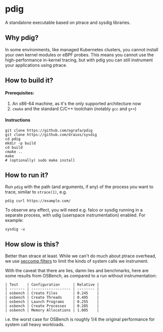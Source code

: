 # pdig

A standalone executable based on ptrace and sysdig libraries.

## Why pdig?

In some environments, like managed Kubernetes clusters, you cannot install your own kernel modules or eBPF probes.
This means you cannot use the high-performance in-kernel tracing, but with pdig you can still instrument your applications using ptrace.

## How to build it?

#### Prerequisites:

1. An x86-64 machine, as it's the only supported architecture now
2. `cmake` and the standard C/C++ toolchain (notably `gcc` and `g++`)

#### Instructions

    git clone https://github.com/ografa/pdig
    git clone https://github.com/draios/sysdig
    cd pdig
    mkdir -p build
    cd build
    cmake ..
    make
    # (optionally) sudo make install

## How to run it?

Run `pdig` with the path (and arguments, if any) of the process you want to trace, similar to `strace(1)`, e.g.

    pdig curl https://example.com/

To observe any effect, you will need e.g. falco or sysdig running in a separate process, with udig (userspace instrumentation) enabled. For example:

    sysdig -u

## How slow is this?

Better than strace at least. While we can't do much about ptrace overhead, we use [seccomp filters](http://man7.org/linux/man-pages/man2/seccomp.2.html)
to limit the kinds of system calls we instrument.

With the caveat that there are lies, damn lies and benchmarks, here are some results from OSBench, as compared to a run without instrumentation:

	| Test    | Configuration      | Relative |
	| ------- | ------------------ | -------- |
	| osbench | Create Files       | 0.245    |
	| osbench | Create Threads     | 0.495    |
	| osbench | Launch Programs    | 0.255    |
	| osbench | Create Processes   | 0.285    |
	| osbench | Memory Allocations | 1.005    |

i.e. the worst case for OSBench is roughly 1/4 the original performance for system call heavy workloads.


